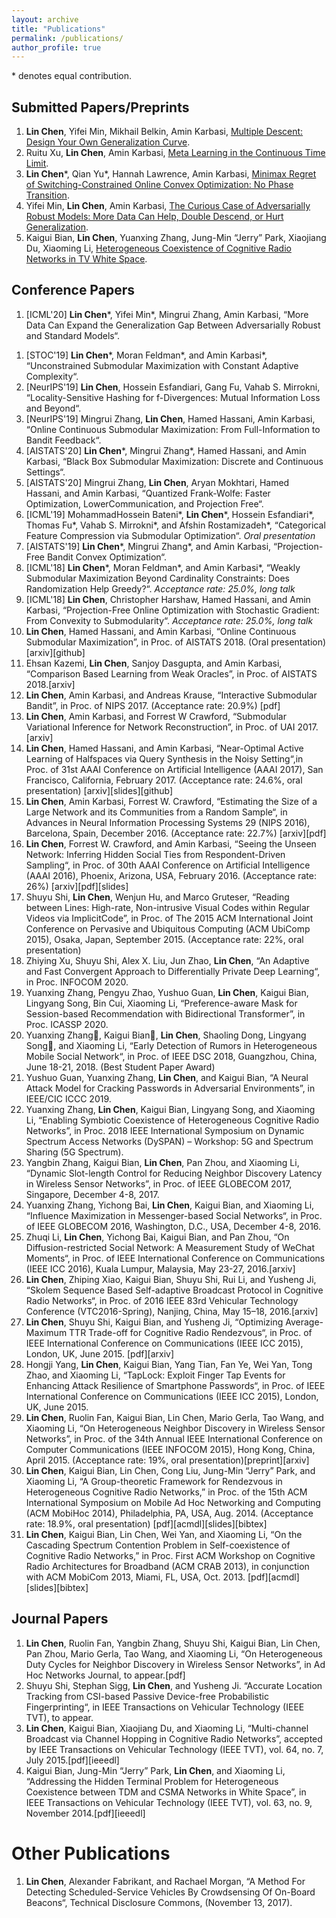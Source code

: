 ```yaml
---
layout: archive
title: "Publications"
permalink: /publications/
author_profile: true
---
```


<!-- {% if author.googlescholar %}
  You can also find my articles on <u><a href="{{author.googlescholar}}">my Google Scholar profile</a>.</u>
{% endif %}

{% include base_path %}

{% for post in site.publications reversed %}
  {% include archive-single.html %}
{% endfor %} -->

\* denotes equal contribution.

## Submitted Papers/Preprints

1. **Lin Chen**, Yifei Min, Mikhail Belkin, Amin Karbasi, [Multiple Descent: Design Your Own Generalization Curve](https://arxiv.org/pdf/2008.01036.pdf).
1. Ruitu Xu, **Lin Chen**, Amin Karbasi, [Meta Learning in the Continuous Time Limit](https://arxiv.org/pdf/2006.10921.pdf).
2. **Lin Chen**\*, Qian Yu\*, Hannah Lawrence, Amin Karbasi, [Minimax Regret of Switching-Constrained Online Convex Optimization: No Phase Transition](https://arxiv.org/pdf/1910.10873.pdf).
3. Yifei Min, **Lin Chen**, Amin Karbasi, [The Curious Case of Adversarially Robust Models: More Data Can Help, Double Descend, or Hurt Generalization](https://arxiv.org/pdf/2002.11080.pdf).
1. Kaigui Bian, **Lin Chen**, Yuanxing Zhang, Jung-Min “Jerry” Park, Xiaojiang Du, Xiaoming Li, [Heterogeneous Coexistence of Cognitive Radio Networks in TV White Space](https://arxiv.org/pdf/1902.06035.pdf).

## Conference Papers
1. [ICML'20] **Lin Chen**\*, Yifei Min\*, Mingrui Zhang, Amin Karbasi, “More Data Can Expand the Generalization Gap Between Adversarially Robust and Standard Models“. 
<!-- First two authors contributed equally to this work. -->
1. [STOC'19] **Lin Chen**\*, Moran Feldman\*, and Amin Karbasi\*, “Unconstrained Submodular Maximization with Constant Adaptive Complexity“.
1. [NeurIPS'19] **Lin Chen**, Hossein Esfandiari, Gang Fu, Vahab S. Mirrokni, “Locality-Sensitive Hashing for f-Divergences: Mutual Information Loss and Beyond“.
4. [NeurIPS'19] Mingrui Zhang, **Lin Chen**, Hamed Hassani, Amin Karbasi, “Online Continuous Submodular Maximization: From Full-Information to Bandit Feedback“.
5. [AISTATS'20] **Lin Chen**\*, Mingrui Zhang\*, Hamed Hassani, and Amin Karbasi, “Black Box Submodular Maximization: Discrete and Continuous Settings“.
6. [AISTATS'20] Mingrui Zhang, **Lin Chen**, Aryan Mokhtari, Hamed Hassani, and Amin Karbasi, “Quantized Frank-Wolfe: Faster Optimization, LowerCommunication, and Projection Free“.
7. [ICML'19] MohammadHossein Bateni\*, **Lin Chen**\*, Hossein Esfandiari\*, Thomas Fu\*, Vahab S. Mirrokni\*, and Afshin Rostamizadeh\*, “Categorical Feature Compression via Submodular Optimization“. *Oral presentation*
8. [AISTATS'19] **Lin Chen**\*, Mingrui Zhang\*, and Amin Karbasi, “Projection-Free Bandit Convex Optimization“. 
9. [ICML'18] **Lin Chen**\*, Moran Feldman\*, and Amin Karbasi\*, “Weakly Submodular Maximization Beyond Cardinality Constraints: Does Randomization Help Greedy?“. *Acceptance rate: 25.0%, long talk*
10. [ICML'18] **Lin Chen**, Christopher Harshaw, Hamed Hassani, and Amin Karbasi, “Projection-Free Online Optimization with Stochastic Gradient: From Convexity to Submodularity“. *Acceptance rate: 25.0%, long talk*
11. **Lin Chen**, Hamed Hassani, and Amin Karbasi, “Online Continuous Submodular Maximization”, in Proc. of AISTATS 2018. (Oral presentation)[arxiv][github]
12. Ehsan Kazemi, **Lin Chen**, Sanjoy Dasgupta, and Amin Karbasi, “Comparison Based Learning from Weak Oracles”, in Proc. of AISTATS 2018.[arxiv]
1. **Lin Chen**, Amin Karbasi, and Andreas Krause, “Interactive Submodular Bandit”, in Proc. of NIPS 2017. (Acceptance rate: 20.9%) [pdf]
1. **Lin Chen**, Amin Karbasi, and Forrest W Crawford, “Submodular Variational Inference for Network Reconstruction”, in Proc. of UAI 2017. [arxiv]
1. **Lin Chen**, Hamed Hassani, and Amin Karbasi, “Near-Optimal Active Learning of Halfspaces via Query Synthesis in the Noisy Setting“,in Proc. of 31st AAAI Conference on Artificial Intelligence (AAAI 2017), San Francisco, California, February 2017. (Acceptance rate: 24.6%, oral presentation) [arxiv][slides][github]
1. **Lin Chen**, Amin Karbasi, Forrest W. Crawford, “Estimating the Size of a Large Network and its Communities from a Random Sample“, in Advances in Neural Information Processing Systems 29 (NIPS 2016), Barcelona, Spain, December 2016. (Acceptance rate: 22.7%) [arxiv][pdf]
1. **Lin Chen**, Forrest W. Crawford, and Amin Karbasi, “Seeing the Unseen Network: Inferring Hidden Social Ties from Respondent-Driven Sampling“, in Proc. of 30th AAAI Conference on Artificial Intelligence (AAAI 2016), Phoenix, Arizona, USA, February 2016. (Acceptance rate: 26%) [arxiv][pdf][slides]
1. Shuyu Shi, **Lin Chen**, Wenjun Hu, and Marco Gruteser, “Reading between Lines: High-rate, Non-intrusive Visual Codes within Regular Videos via ImplicitCode”, in Proc. of The 2015 ACM International Joint Conference on Pervasive and Ubiquitous Computing (ACM UbiComp 2015), Osaka, Japan, September 2015. (Acceptance rate: 22%, oral presentation)
1. Zhiying Xu, Shuyu Shi, Alex X. Liu, Jun Zhao, **Lin Chen**, “An Adaptive and Fast Convergent Approach to Differentially Private Deep Learning“, in Proc. INFOCOM 2020.
1. Yuanxing Zhang, Pengyu Zhao, Yushuo Guan, **Lin Chen**, Kaigui Bian, Lingyang Song, Bin Cui, Xiaoming Li, “Preference-aware Mask for Session-based Recommendation with Bidirectional Transformer”, in Proc. ICASSP 2020.
1. Yuanxing Zhang, Kaigui Bian, **Lin Chen**, Shaoling Dong, Lingyang Song, and Xiaoming Li, “Early Detection of Rumors in Heterogeneous Mobile Social Network“, in Proc. of IEEE DSC 2018, Guangzhou, China, June 18-21, 2018. (Best Student Paper Award)
1. Yushuo Guan, Yuanxing Zhang, **Lin Chen**, and Kaigui Bian, “A Neural Attack Model for Cracking Passwords in Adversarial Environments”, in IEEE/CIC ICCC 2019.
1. Yuanxing Zhang, **Lin Chen**, Kaigui Bian, Lingyang Song, and Xiaoming Li, “Enabling Symbiotic Coexistence of Heterogeneous Cognitive Radio Networks”, in Proc. 2018 IEEE International Symposium on Dynamic Spectrum Access Networks (DySPAN) – Workshop: 5G and Spectrum Sharing (5G Spectrum).
1. Yangbin Zhang, Kaigui Bian, **Lin Chen**, Pan Zhou, and Xiaoming Li, “Dynamic Slot-length Control for Reducing Neighbor Discovery Latency in Wireless Sensor Networks”, in Proc. of IEEE GLOBECOM 2017, Singapore, December 4-8, 2017.
1. Yuanxing Zhang, Yichong Bai, **Lin Chen**, Kaigui Bian, and Xiaoming Li, “Influence Maximization in Messenger-based Social Networks“, in Proc. of IEEE GLOBECOM 2016, Washington, D.C., USA, December 4-8, 2016.
1. Zhuqi Li, **Lin Chen**, Yichong Bai, Kaigui Bian, and Pan Zhou, “On Diffusion-restricted Social Network: A Measurement Study of WeChat Moments“, in Proc. of IEEE International Conference on Communications (IEEE ICC 2016), Kuala Lumpur, Malaysia, May 23-27, 2016.[arxiv]
1. **Lin Chen**, Zhiping Xiao, Kaigui Bian, Shuyu Shi, Rui Li, and Yusheng Ji, “Skolem Sequence Based Self-adaptive Broadcast Protocol in Cognitive Radio Networks“, in Proc. of 2016 IEEE 83rd Vehicular Technology Conference (VTC2016-Spring), Nanjing, China, May 15–18, 2016.[arxiv]
1. **Lin Chen**, Shuyu Shi, Kaigui Bian, and Yusheng Ji, “Optimizing Average-Maximum TTR Trade-off for Cognitive Radio Rendezvous“, in Proc. of  IEEE International Conference on Communications (IEEE ICC 2015), London, UK, June 2015. [pdf][arxiv]
1. Hongji Yang, **Lin Chen**, Kaigui Bian, Yang Tian, Fan Ye, Wei Yan, Tong Zhao, and Xiaoming Li, “TapLock: Exploit Finger Tap Events for Enhancing Attack Resilience of Smartphone Passwords“, in Proc. of IEEE International Conference on Communications (IEEE ICC 2015), London, UK, June 2015.
1. **Lin Chen**, Ruolin Fan, Kaigui Bian, Lin Chen, Mario Gerla, Tao Wang, and Xiaoming Li, “On Heterogeneous Neighbor Discovery in Wireless Sensor Networks”, in Proc. of the 34th Annual IEEE International Conference on Computer Communications (IEEE INFOCOM 2015), Hong Kong, China, April 2015. (Acceptance rate: 19%, oral presentation)[preprint][arxiv]
1. **Lin Chen**, Kaigui Bian, Lin Chen, Cong Liu, Jung-Min “Jerry” Park, and Xiaoming Li, “A Group-theoretic Framework for Rendezvous in Heterogeneous Cognitive Radio Networks,” in Proc. of the 15th ACM International Symposium on Mobile Ad Hoc Networking and Computing (ACM MobiHoc 2014), Philadelphia, PA, USA, Aug. 2014. (Acceptance rate: 18.9%, oral presentation) [pdf][acmdl][slides][bibtex]
1. **Lin Chen**, Kaigui Bian, Lin Chen, Wei Yan, and Xiaoming Li, “On the Cascading Spectrum Contention Problem in Self-coexistence of Cognitive Radio Networks,” in Proc. First ACM Workshop on Cognitive Radio Architectures for Broadband (ACM CRAB 2013), in conjunction with ACM MobiCom 2013, Miami, FL, USA, Oct. 2013. [pdf][acmdl][slides][bibtex]

## Journal Papers
1. **Lin Chen**, Ruolin Fan, Yangbin Zhang, Shuyu Shi, Kaigui Bian, Lin Chen, Pan Zhou, Mario Gerla, Tao Wang, and Xiaoming Li, “On Heterogeneous Duty Cycles for Neighbor Discovery in Wireless Sensor Networks”, in Ad Hoc Networks Journal, to appear.[pdf]
1. Shuyu Shi, Stephan Sigg, **Lin Chen**, and Yusheng Ji. “Accurate Location Tracking from CSI-based Passive Device-free Probabilistic Fingerprinting“, in IEEE Transactions on Vehicular Technology (IEEE TVT), to appear.
1. **Lin Chen**, Kaigui Bian, Xiaojiang Du, and Xiaoming Li, “Multi-channel Broadcast via Channel Hopping in Cognitive Radio Networks”, accepted by IEEE Transactions on Vehicular Technology (IEEE TVT), vol. 64, no. 7, July 2015.[pdf][ieeedl]
1. Kaigui Bian, Jung-Min “Jerry” Park, **Lin Chen**, and Xiaoming Li, “Addressing the Hidden Terminal Problem for Heterogeneous Coexistence between TDM and CSMA Networks in White Space”, in IEEE Transactions on Vehicular Technology (IEEE TVT), vol. 63, no. 9, November 2014.[pdf][ieeedl]

# Other Publications
1. **Lin Chen**, Alexander Fabrikant, and Rachael Morgan, “A Method For Detecting Scheduled-Service Vehicles By Crowdsensing Of On-Board Beacons“, Technical Disclosure Commons, (November 13, 2017).